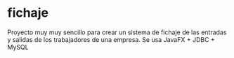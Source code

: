 # fichaje
Proyecto muy muy sencillo para crear un sistema de fichaje de las entradas y salidas de los trabajadores de una empresa. Se usa JavaFX + JDBC + MySQL
